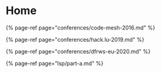 # Home



{% page-ref page="conferences/code-mesh-2016.md" %}

{% page-ref page="conferences/hack.lu-2019.md" %}

{% page-ref page="conferences/dfrws-eu-2020.md" %}

{% page-ref page="lsp/part-a.md" %}



